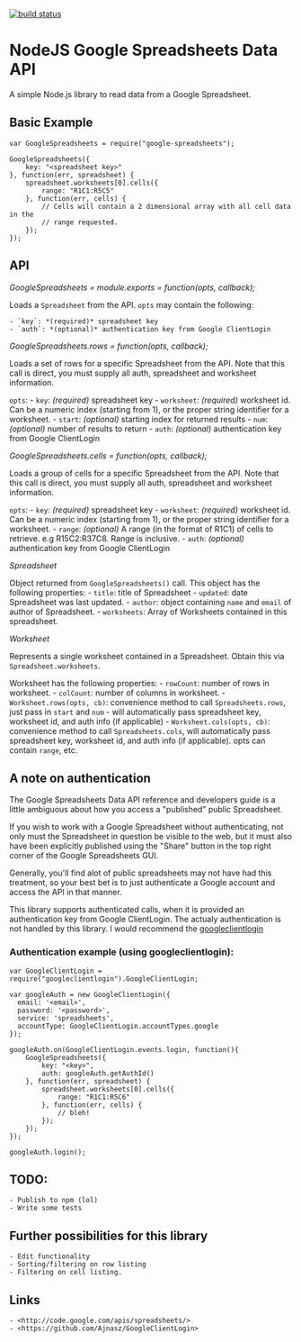 [![build status](https://secure.travis-ci.org/samcday/node-google-spreadsheets.png)](http://travis-ci.org/samcday/node-google-spreadsheets)
# NodeJS Google Spreadsheets Data API

A simple Node.js library to read data from a Google Spreadsheet.

## Basic Example
	var GoogleSpreadsheets = require("google-spreadsheets");
	
	GoogleSpreadsheets({
		key: "<spreadsheet key>"
	}, function(err, spreadsheet) {
		spreadsheet.worksheets[0].cells({
			range: "R1C1:R5C5"
		}, function(err, cells) {
			// Cells will contain a 2 dimensional array with all cell data in the
			// range requested.
		});
	});
	
## API

*GoogleSpreadsheets = module.exports = function(opts, callback);*

Loads a `Spreadsheet` from the API. `opts` may contain the following:

	- `key`: *(required)* spreadsheet key
	- `auth`: *(optional)* authentication key from Google ClientLogin


*GoogleSpreadsheets.rows = function(opts, callback);*

Loads a set of rows for a specific Spreadsheet from the API. Note that this call is direct, you must supply all auth, spreadsheet and worksheet information.

`opts`:
	- `key`: *(required)* spreadsheet key
	- `worksheet`: *(required)* worksheet id. Can be a numeric index (starting from 1), or the proper string identifier for a worksheet.
	- `start`: *(optional)* starting index for returned results
	- `num`: *(optional)* number of results to return 
	- `auth`: *(optional)* authentication key from Google ClientLogin


*GoogleSpreadsheets.cells = function(opts, callback);*

Loads a group of cells for a specific Spreadsheet from the API. Note that this call is direct, you must supply all auth, spreadsheet and worksheet information.

`opts`:
	- `key`: *(required)* spreadsheet key
	- `worksheet`: *(required)* worksheet id. Can be a numeric index (starting from 1), or the proper string identifier for a worksheet.
	- `range`: *(optional)* A range (in the format of R1C1) of cells to retrieve. e.g R15C2:R37C8. Range is inclusive.
	- `auth`: *(optional)* authentication key from Google ClientLogin

*Spreadsheet*

Object returned from `GoogleSpreadsheets()` call. This object has the following properties:
	- `title`: title of Spreadsheet
	- `updated`: date Spreadsheet was last updated.
	- `author`: object containing `name` and `email` of author of Spreadsheet.
	- `worksheets`: Array of Worksheets contained in this spreadsheet.

*Worksheet*

Represents a single worksheet contained in a Spreadsheet. Obtain this via `Spreadsheet.worksheets`.

Worksheet has the following properties:
	- `rowCount`: number of rows in worksheet.
	- `colCount`: number of columns in worksheet.
	- `Worksheet.rows(opts, cb)`: convenience method to call `Spreadsheets.rows`, just pass in `start` and `num` - will automatically pass spreadsheet key, worksheet id, and auth info (if applicable) 
	- `Worksheet.cols(opts, cb)`: convenience method to call `Spreadsheets.cols`, will automatically pass spreadsheet key, worksheet id, and auth info (if applicable). opts can contain `range`, etc.
	
## A note on authentication

The Google Spreadsheets Data API reference and developers guide is a little ambiguous
 about how you access a "published" public Spreadsheet.

If you wish to work with a Google Spreadsheet without authenticating, not only 
must the Spreadsheet in question be visible to the web, but it must also have 
been explicitly published using the "Share" button in the top right corner of 
the Google Spreadsheets GUI.

Generally, you'll find alot of public spreadsheets may not have had this 
treatment, so your best bet is to just authenticate a Google account and 
access the API in that manner.

This library supports authenticated calls, when it is provided an authentication 
key from Google ClientLogin. The actualy authentication is not handled by this 
library. I would recommend the [googleclientlogin](https://github.com/Ajnasz/GoogleClientLogin)

### Authentication example (using googleclientlogin):
    var GoogleClientLogin = require("googleclientlogin").GoogleClientLogin;

	var googleAuth = new GoogleClientLogin({
	  email: '<email>',
	  password: '<password>',
	  service: 'spreadsheets',
	  accountType: GoogleClientLogin.accountTypes.google
	});
	
	googleAuth.on(GoogleClientLogin.events.login, function(){
		GoogleSpreadsheets({
			key: "<key>",
			auth: googleAuth.getAuthId()
		}, function(err, spreadsheet) {
			spreadsheet.worksheets[0].cells({
				range: "R1C1:R5C6"
			}, function(err, cells) {
				// bleh!
			});
		});
	});

	googleAuth.login();

## TODO:
	- Publish to npm (lol)
	- Write some tests

## Further possibilities for this library
	- Edit functionality
	- Sorting/filtering on row listing
	- Filtering on cell listing.

## Links
	- <http://code.google.com/apis/spreadsheets/>
	- <https://github.com/Ajnasz/GoogleClientLogin>
